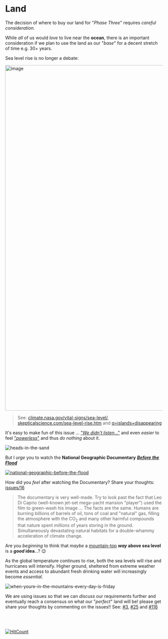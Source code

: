 # Land

The decision of where to buy our land 
for "_Phase Three_" requires _careful consideration_.

While _all_ of us would _love_ to live near the **ocean**, 
there is an important consideration 
if we plan to use the land as our "_base_" 
for a decent stretch of time 
e.g. 30+ years.

Sea level rise is no longer a debate:

<img width="1101" alt="image" src="https://user-images.githubusercontent.com/194400/188338582-39412c5e-5520-4f65-b0a5-2223e92aaa20.png">

> See: 
> [climate.nasa.gov/vital-signs/sea-level/](https://climate.nasa.gov/vital-signs/sea-level/),
> [skepticalscience.com/sea-level-rise.htm](https://www.skepticalscience.com/sea-level-rise.htm)
> and [q=islands+disappearing](https://duckduckgo.com/?q=islands+disappearing)

It's easy to make fun of this issue ...
["_We didn't listen_..."](https://www.youtube.com/results?search_query=we+didn%27t+listen)
and even _easier_ to feel 
["_powerless_"](https://en.wikipedia.org/wiki/Learned_helplessness)
and thus _do nothing_ about it.

![heads-in-the-sand](https://cloud.githubusercontent.com/assets/194400/19840787/273ffe7c-9ef6-11e6-891e-6fb38dcf1f62.jpg)

But I _urge_ you to watch the 
**National Geographic Documentary** 
[***Before the Flood***](https://www.youtube.com/results?search_query=before+the+flood)

[![national-geographic-before-the-flood](https://cloud.githubusercontent.com/assets/194400/19840913/29f1d354-9ef9-11e6-9ed5-637e1b3109a6.png)](https://www.youtube.com/results?search_query=before+the+flood)

How did you _feel_ after watching the Documentary? 
Share your thoughts:
[issues/16](https://github.com/dwyl/phase-three/issues/16)

> The documentary is very well-made.
> Try to look past the fact that Leo Di Caprio 
> (well-known jet-set mega-yacht mansion "player")
> used the film to green-wash his image ...
> The facts are the same. 
> Humans are burning billions of barrels of oil,
> tons of coal and "natural" gas,
> filling the atmosphere with the CO<sub>2</sub> 
> and many other harmful compounds
> that nature spent _millions_ of years
> storing in the ground.
> Simultaneously devastating natural habitats 
> for a double-whammy acceleration of climate change.

Are you _beginning_ to think that _maybe_ a 
[mountain-top](https://thetrek.co/10-appalachian-trail-photos/)
**_way_ above sea level** is a **_good_ idea**...? 😉

As the global temperature continues to rise,
both the sea levels will rise
and hurricanes will intensify.
Higher ground, sheltered from extreme weather events
and access to abundant fresh drinking water 
will increasingly become _essential_.


![when-youre-in-the-mountains-every-day-is-friday](https://cloud.githubusercontent.com/assets/194400/21540991/3b382ccc-cdab-11e6-948a-db987b42a997.png)

We are using issues so that we can _discuss_ our requirements
further and eventually reach a consensus on what our "_perfect_"
land will be! 
please get share your thoughts by commenting on the issues!!
See:
[#3](https://github.com/dwyl/phase-two/issues/3),
[#25](https://github.com/dwyl/phase-two/issues/25)
and
[#116](https://github.com/dwyl/phase-two/issues/116)





<br /><br />

[![HitCount](https://hits.dwyl.com/dwyl/phase-three-land.svg?style=flat-square)](http://hits.dwyl.com/dwyl/phase-three-land)